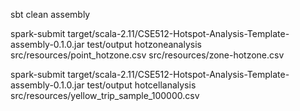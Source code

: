 sbt clean assembly

spark-submit target/scala-2.11/CSE512-Hotspot-Analysis-Template-assembly-0.1.0.jar test/output hotzoneanalysis src/resources/point_hotzone.csv src/resources/zone-hotzone.csv

spark-submit target/scala-2.11/CSE512-Hotspot-Analysis-Template-assembly-0.1.0.jar test/output hotcellanalysis src/resources/yellow_trip_sample_100000.csv